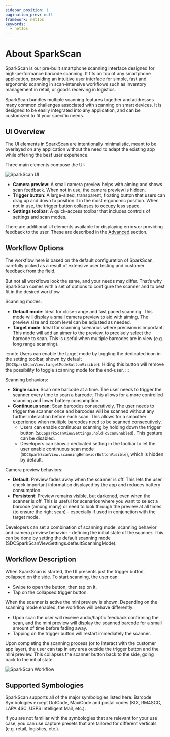 ```yaml
---
sidebar_position: 1
pagination_prev: null
framework: netIos
keywords:
  - netIos
---
```


# About SparkScan

SparkScan is our pre-built smartphone scanning interface designed for high-performance barcode scanning. It fits on top of any smartphone application, providing an intuitive user interface for simple, fast and ergonomic scanning in scan-intensive workflows such as inventory management in retail, or goods receiving in logistics.

SparkScan bundles multiple scanning features together and addresses many common challenges associated with scanning on smart devices. It is designed to be easily integrated into any application, and can be customized to fit your specific needs.

## UI Overview

The UI elements in SparkScan are intentionally minimalistic, meant to be overlayed on any application without the need to adapt the existing app while offering the best user experience.

Three main elements compose the UI:

![SparkScan UI](/img/sparkscan/features.png)

- **Camera preview**: A small camera preview helps with aiming and shows scan feedback. When not in use, the camera preview is hidden.
- **Trigger button**: A large-sized, transparent, floating button that users can drag up and down to position it in the most ergonomic position. When not in use, the trigger button collapses to occupy less space.
- **Settings toolbar**: A quick-access toolbar that includes controls of settings and scan modes.

There are additional UI elements available for displaying errors or providing feedback to the user. These are described in the [Advanced](./advanced.md) section.

## Workflow Options

The workflow here is based on the default configuration of SparkScan, carefully picked as a result of extensive user testing and customer feedback from the field.

But not all workflows look the same, and your needs may differ. That’s why SparkScan comes with a set of options to configure the scanner and to best fit in the desired workflow.

Scanning modes:

- **Default mode**: Ideal for close-range and fast paced scanning. This mode will display a small camera preview to aid with aiming. The preview size and zoom level can be adjusted as needed.
- **Target mode**: Ideal for scanning scenarios where precision is important. This mode will add an aimer to the preview, to precisely select the barcode to scan. This is useful when multiple barcodes are in view (e.g. long range scanning).

:::note
Users can enable the target mode by toggling the dedicated icon in the setting toolbar, shown by default (`SDCSparkScanView.targetModeButtonVisible`). Hiding this button will remove the possibility to toggle scanning mode for the end-user.
:::

Scanning behaviors:

- **Single scan**: Scan one barcode at a time. The user needs to trigger the scanner every time to scan a barcode. This allows for a more controlled scanning and lower battery consumption.
- **Continuous scan**: Scan barcodes consecutively. The user needs to trigger the scanner once and barcodes will be scanned without any further interaction before each scan. This allows for a smoother experience when multiple barcodes need to be scanned consecutively.
    - Users can enable continuous scanning by holding down the trigger button (`SDCSparkScanViewSettings.holdToScanEnabled`). This gesture can be disabled.
    - Developers can show a dedicated setting in the toolbar to let the user enable continuous scan mode (`SDCSparkScanView.scanningBehaviorButtonVisible`), which is hidden by default.

Camera preview behaviors:

- **Default**: Preview fades away when the scanner is off. This lets the user check important information displayed by the app and reduces battery consumption.
- **Persistent**: Preview remains visible, but darkened, even when the scanner is off. This is useful for scenarios where you want to select a barcode (among many) or need to look through the preview at all times (to ensure the right scan) - especially if used in conjunction with the target mode.

Developers can set a combination of scanning mode, scanning behavior and camera preview behavior - defining the initial state of the scanner. This can be done by setting the default scanning mode (SDCSparkScanViewSettings.defaultScanningMode).

## Workflow Description

When SparkScan is started, the UI presents just the trigger button, collapsed on the side. To start scanning, the user can:
- Swipe to open the button, then tap on it.
- Tap on the collapsed trigger button.

When the scanner is active the mini preview is shown. Depending on the scanning mode enabled, the workflow will behave differently:
- Upon scan the user will receive audio/haptic feedback confirming the scan, and the mini preview will display the scanned barcode for a small amount of time before fading away.
- Tapping on the trigger button will restart immediately the scanner.

Upon completing the scanning process (or to interact with the customer app layer), the user can tap in any area outside the trigger button and the mini preview. This collapses the scanner button back to the side, going back to the initial state.

![SparkScan Workflow](/img/sparkscan/workflow-example.gif)

## Supported Symbologies

SparkScan supports all of the major symbologies listed here: Barcode Symbologies except DotCode, MaxiCode and postal codes (KIX, RM4SCC, LAPA 4SC, USPS Intelligent Mail, etc.).

If you are not familiar with the symbologies that are relevant for your use case, you can use capture presets that are tailored for different verticals (e.g. retail, logistics, etc.).
